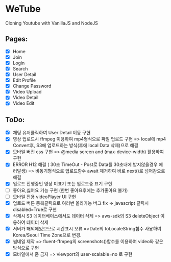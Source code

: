 # WeTube

Cloning Youtube with VanillaJS and NodeJS

## Pages:

- [x] Home
- [x] Join
- [x] Login
- [x] Search
- [x] User Detail
- [x] Edit Profile
- [x] Change Password
- [x] Video Upload
- [x] Video Detail
- [x] Video Edit

## ToDo:

- [x] 채팅 유저클릭하여 User Detail 이동 구현
- [x] 영상 업로드시 ffmpeg 이용하여 mp4형식으로 파일 업로드 구현
      => local에 mp4 Convert후, S3에 업로드하는 방식(후에 local Data 삭제)으로 해결
- [x] 모바일 버전 css 구현
      => @media screen and (max-device-width) 활용하여 구현
- [x] ERROR H12 해결 ( 30초 TimeOut - Post로 Data를 30초내에 받지않을경우 에러발생)
      => 비동기형식으로 업로드함수 await 제거하여 바로 next()로 넘어감으로 해결
- [x] 업로드 진행중인 영상 미표기 또는 업로드중 표기 구현
- [ ] 좋아요,싫어요 기능 구현 (한번 좋아요후에는 추가좋아요 불가)
- [ ] 모바일 전용 videoPlayer UI 구현
- [x] 업로드 버튼 중복클릭으로 여러번 올라가능 버그 fix
      => javascript 클릭시 disabled=True로 구현
- [x] 삭제시 S3 데이터베이스에서도 데이터 삭제
      => aws-sdk의 S3 deleteObject 이용하여 데이터 삭제
- [x] 서버가 해외에있으므로 시간표시 오류
      =>Date의 toLocaleString함수 사용하여 Korea/Seoul Time Zone으로 변경.
- [x] 썸네일 제작
      => fluent-ffmpeg의 screenshots()함수를 이용하여 video와 같은방식으로 구현
- [x] 모바일에서 줌 금지
      => viewport의 user-scalable=no 로 구현
